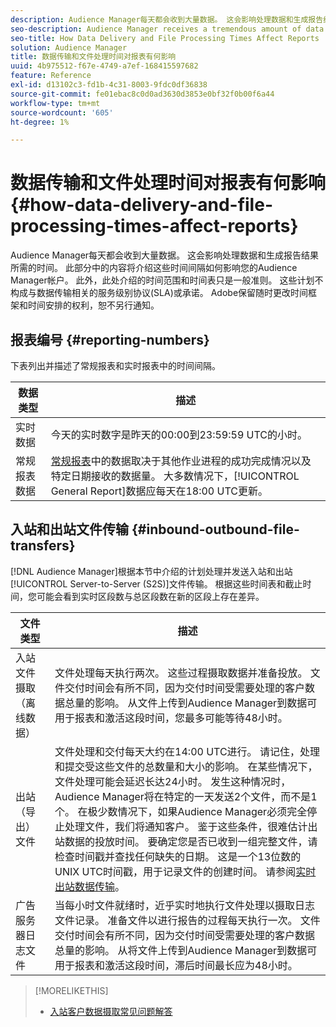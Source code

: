 ```yaml
---
description: Audience Manager每天都会收到大量数据。 这会影响处理数据和生成报告结果所需的时间。 此部分中的内容将介绍这些时间间隔如何影响您的Audience Manager帐户。 此外，此处介绍的时间范围和时间表只是一般准则。 这些计划不构成与数据传输相关的服务级别协议(SLA)或承诺。 Adobe保留随时更改时间框架和时间安排的权利，恕不另行通知。
seo-description: Audience Manager receives a tremendous amount of data every day. This affects the amount of time it takes to process your data and generate report results. The content in this section describes how these time intervals affect your Audience Manager account. Also, the time frames and schedules described here are general guidelines only. These schedules do not constitute Service-Level Agreements (SLAs) or commitments related to data delivery. Adobe reserves the right to change the time frames and schedules at any time without notice.
seo-title: How Data Delivery and File Processing Times Affect Reports
solution: Audience Manager
title: 数据传输和文件处理时间对报表有何影响
uuid: 4b975512-f67e-4749-a7ef-168415597682
feature: Reference
exl-id: d13102c3-fd1b-4c31-8003-9fdc0df36838
source-git-commit: fe01ebac8c0d0ad3630d3853e0bf32f0b00f6a44
workflow-type: tm+mt
source-wordcount: '605'
ht-degree: 1%

---
```


# 数据传输和文件处理时间对报表有何影响{#how-data-delivery-and-file-processing-times-affect-reports}

Audience Manager每天都会收到大量数据。 这会影响处理数据和生成报告结果所需的时间。 此部分中的内容将介绍这些时间间隔如何影响您的Audience Manager帐户。 此外，此处介绍的时间范围和时间表只是一般准则。 这些计划不构成与数据传输相关的服务级别协议(SLA)或承诺。 Adobe保留随时更改时间框架和时间安排的权利，恕不另行通知。

## 报表编号 {#reporting-numbers}

<!-- 

c_reporting_file_transfer_timeframe.xml

 -->

下表列出并描述了常规报表和实时报表中的时间间隔。


| 数据类型 | 描述 |
|---|---|
| 实时数据 | 今天的实时数字是昨天的00:00到23:59:59 UTC的小时。 |
| 常规报表数据 | [常规报表](../reporting/general-reports.md#general-reports-overview)中的数据取决于其他作业进程的成功完成情况以及特定日期接收的数据量。 大多数情况下，[!UICONTROL General Report]数据应每天在18:00 UTC更新。 |

## 入站和出站文件传输 {#inbound-outbound-file-transfers}

[!DNL Audience Manager]根据本节中介绍的计划处理并发送入站和出站[!UICONTROL Server-to-Server (S2S)]文件传输。 根据这些时间表和截止时间，您可能会看到实时区段数与总区段数在新的区段上存在差异。

| 文件类型 | 描述 |
|---|---|
| 入站文件摄取（离线数据） | 文件处理每天执行两次。 这些过程摄取数据并准备投放。 文件交付时间会有所不同，因为交付时间受需要处理的客户数据总量的影响。 从文件上传到Audience Manager到数据可用于报表和激活这段时间，您最多可能等待48小时。 |
| 出站（导出）文件 | 文件处理和交付每天大约在14:00 UTC进行。 请记住，处理和提交受这些文件的总数量和大小的影响。 在某些情况下，文件处理可能会延迟长达24小时。 发生这种情况时，Audience Manager将在特定的一天发送2个文件，而不是1个。 在极少数情况下，如果Audience Manager必须完全停止处理文件，我们将通知客户。 鉴于这些条件，很难估计出站数据的投放时间。 要确定您是否已收到一组完整文件，请检查时间戳并查找任何缺失的日期。 这是一个13位数的UNIX UTC时间戳，用于记录文件的创建时间。 请参阅[实时出站数据传输](../integration/receiving-audience-data/real-time-outbound-transfers/real-time-outbound-transfers.md)。 |
| 广告服务器日志文件 | 当每小时文件就绪时，近乎实时地执行文件处理以摄取日志文件记录。 准备文件以进行报告的过程每天执行一次。 文件交付时间会有所不同，因为交付时间受需要处理的客户数据总量的影响。 从将文件上传到Audience Manager到数据可用于报表和激活这段时间，滞后时间最长应为48小时。 |

>[!MORELIKETHIS]
>
>* [入站客户数据摄取常见问题解答](../faq/faq-inbound-data-ingestion.md)
